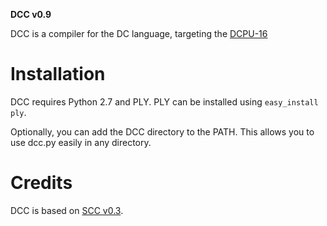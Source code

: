 **DCC v0.9**

DCC is a compiler for the DC language, targeting the [DCPU-16](http://0x10c.com/doc/dcpu-16.txt)

# Installation

DCC requires Python 2.7 and PLY. PLY can be installed using `easy_install ply`.

Optionally, you can add the DCC directory to the PATH. This allows you to use
dcc.py easily in any directory.

# Credits

DCC is based on [SCC v0.3](https://github.com/zr40/scc).
